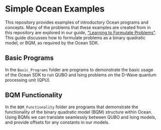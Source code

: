 # Simple Ocean Examples

This repository provides examples of introductory Ocean programs and concepts.  Many of the problems that these examples are created from in this repository are explored in our guide, ["Learning to Formulate Problems"](https://docs.dwavesys.com/docs/latest/c_pf_3.html#social-networks-friends-and-enemies).  This guide discusses how to formulate problems as a binary quadratic model, or BQM, as required by the Ocean SDK.

## Basic Programs

In the `Basic_Programs` folder are programs to demonstrate the basic usage of the Ocean SDK to run QUBO and Ising problems on the D-Wave quantum processing unit (QPU).

## BQM Functionality

In the `BQM_Functionality` folder are programs that demonstrate the functionality of the binary quadratic model (BQM) structure within Ocean.  Using BQMs we can translate seamlessly between QUBO and Ising models, and provide offsets for any constants in our models.
